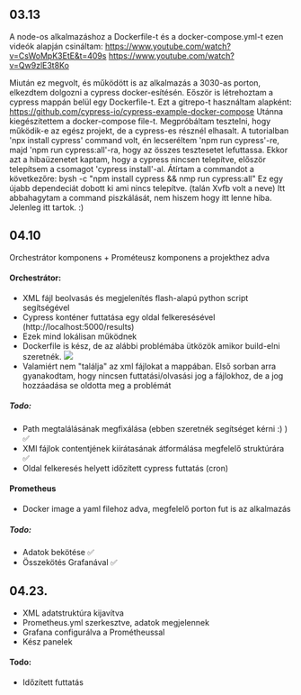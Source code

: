 ## 03.13
A node-os alkalmazáshoz a Dockerfile-t és a docker-compose.yml-t ezen videók alapján csináltam:
  https://www.youtube.com/watch?v=CsWoMpK3EtE&t=409s
  https://www.youtube.com/watch?v=Qw9zlE3t8Ko
  
Miután ez megvolt, és működött is az alkalmazás a 3030-as porton, elkezdtem dolgozni a cypress docker-esítésén.
Eőször is létrehoztam a cypress mappán belül egy Dockerfile-t. Ezt a gitrepo-t használtam alapként: https://github.com/cypress-io/cypress-example-docker-compose
Utánna kiegészítettem a docker-compose file-t.
Megpróbáltam tesztelni, hogy működik-e az egész projekt, de a cypress-es résznél elhasalt.
A tutorialban 'npx install cypress' command volt, én lecseréltem 'npm run cypress'-re, majd 'npm run cypress:all'-ra, hogy az összes tesztesetet lefuttassa.
Ekkor azt a hibaüzenetet kaptam, hogy a cypress nincsen telepítve, először telepítsem a csomagot 'cypress install'-al.
Átírtam a commandot a következőre: bysh -c "npm install cypress && nmp run cypress:all"
Ez egy újabb dependeciát dobott ki ami nincs telepítve. (talán Xvfb volt a neve) Itt abbahagytam a command piszkálását, nem hiszem hogy itt lenne  hiba.
Jelenleg itt tartok. :)

## 04.10
Orchestrátor komponens + Prométeusz komponens a projekthez adva
#### Orchestrátor:
- XML fájl beolvasás és megjelenítés flash-alapú python script segítségével
- Cypress konténer futtatása egy oldal felkeresésével (http://localhost:5000/results)
- Ezek mind lokálisan működnek
- Dockerfile is kész, de az alábbi problémába ütközök amikor build-elni szeretnék.
![](docker_error.png)
- Valamiért nem "találja" az xml fájlokat a mappában. Első sorban arra gyanakodtam, hogy nincsen futtatási/olvasási jog a fájlokhoz, de a jog hozzáadása se oldotta meg a problémát

##### Todo:
- Path megtalálásának megfixálása (ebben szeretnék segítséget kérni :) ) :white_check_mark:
- XMl fájlok contentjének kiírátasának átformálása megfelelő struktúrára :white_check_mark:
- Oldal felkeresés helyett időzített cypress futtatás (cron) 

#### Prometheus
- Docker image a yaml filehoz adva, megfelelő porton fut is az alkalmazás

##### Todo:
- Adatok bekötése :white_check_mark:
- Összekötés Grafanával :white_check_mark:

## 04.23.
- XML adatstruktúra kijavítva
- Prometheus.yml szerkesztve, adatok megjelennek
- Grafana configurálva a Prométheussal
- Kész panelek

#### Todo:
- Időzített futtatás
